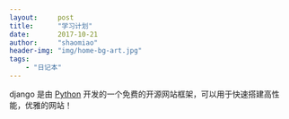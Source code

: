 ```yaml
---
layout:     post
title:      "学习计划"
date:       2017-10-21
author:     "shaomiao"
header-img: "img/home-bg-art.jpg"
tags:
    - "日记本"
---
```

django 是由 [Python](http://www.ziqiangxuetang.com/python/python-tutorial.html) 开发的一个免费的开源网站框架，可以用于快速搭建高性能，优雅的网站！

